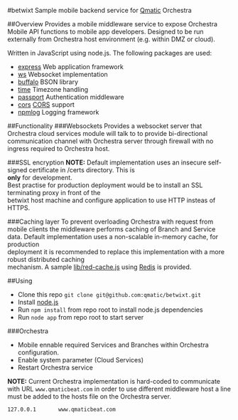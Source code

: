 #betwixt
Sample mobile backend service for [Qmatic](http://www.qmatic.com) Orchestra

##Overview
Provides a mobile middleware service to expose Orchestra Mobile API functions to mobile app developers.
Designed to be run externally from Orchestra host environment (e.g. within DMZ or cloud).

Written in JavaScript using node.js. The following packages are used:

* [express](http://expressjs.com) Web application framework
* [ws](https://github.com/einaros/ws) Websocket implementation
* [buffalo](https://github.com/marcello3d/node-buffalo) BSON library
* [time](https://github.com/TooTallNate/node-time) Timezone handling
* [passport](http://passportjs.org) Authentication middleware
* [cors](https://github.com/troygoode/node-cors/) [CORS](http://en.wikipedia.org/wiki/Cross-origin_resource_sharing) support
* [npmlog](https://github.com/npm/npmlog) Logging framework

##Functionality
###Websockets
Provides a websocket server that Orchestra cloud services module will talk to to provide bi-directional 
communication channel with Orchestra server through firewall with no ingress required to Orchestra host.

###SSL encryption
**NOTE:** Default implementation uses an insecure self-signed certificate in /certs directory. This is  
**only** for development.  
Best practise for production deployment would be to install an SSL terminating proxy in front of the  
betwixt host machine and configure application to use HTTP insteas of HTTPS.

###Caching layer
To prevent overloading Orchestra with request from mobile clients the middleware performs caching of 
Branch and Service data. Default implementation uses a non-scalable in-memory cache, for production  
deployment it is recommended to replace this implementation with a more robust distributed caching  
mechanism. A sample [lib/red-cache.js](lib/redis-cache.js) using [Redis](http://redis.io) is provided.

##Using
* Clone this repo `git clone git@github.com:qmatic/betwixt.git`
* Install [node.js](http://nodejs.org)
* Run `npm install` from repo root to install node.js dependencies
* Run `node app` from repo root to start server
 
###Orchestra
* Mobile ennable required Services and Branches within Orchestra configuration. 
* Enable system parameter (Cloud Services)
* Restart Orchestra service

**NOTE:** Current Orchestra implementation is hard-coded to communicate with URL `www.qmaticbeat.com` 
in order to use different middleware host a line must be added to the hosts file on the Orchestra 
server.

	127.0.0.1		www.qmaticbeat.com